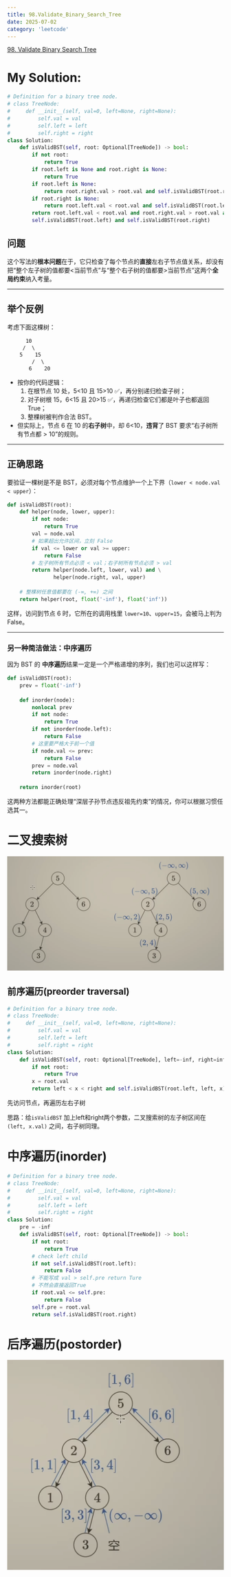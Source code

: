 ```yaml
---
title: 98.Validate_Binary_Search_Tree
date: 2025-07-02
category: 'leetcode'
---
```


[98. Validate Binary Search Tree](https://leetcode.cn/problems/validate-binary-search-tree/)

# My Solution:

```python
# Definition for a binary tree node.
# class TreeNode:
#     def __init__(self, val=0, left=None, right=None):
#         self.val = val
#         self.left = left
#         self.right = right
class Solution:
    def isValidBST(self, root: Optional[TreeNode]) -> bool:
        if not root:
            return True
        if root.left is None and root.right is None:
            return True
        if root.left is None:
            return root.right.val > root.val and self.isValidBST(root.right)
        if root.right is None:
            return root.left.val < root.val and self.isValidBST(root.left)
        return root.left.val < root.val and root.right.val > root.val and \
        self.isValidBST(root.left) and self.isValidBST(root.right)

```

## 问题

这个写法的**根本问题**在于，它只检查了每个节点的**直接**左右子节点值关系，却没有把“整个左子树的值都要<当前节点”与“整个右子树的值都要>当前节点”这两个**全局约束**纳入考量。

---

## 举个反例

考虑下面这棵树：

```
      10
     /  \
    5    15
        /  \
       6    20
```

- 按你的代码逻辑：
  1. 在根节点 10 处，5<10 且 15>10 ✅，再分别递归检查子树；
  2. 对子树根 15，6<15 且 20>15 ✅，再递归检查它们都是叶子也都返回 True；
  3. 整棵树被判作合法 BST。
- 但实际上，节点 6 在 10 的**右子树**中，却 6<10，**违背**了 BST 要求“右子树所有节点都 > 10”的规则。

---

## 正确思路

要验证一棵树是不是 BST，必须对每个节点维护一个上下界（`lower < node.val < upper`）：

```python
def isValidBST(root):
    def helper(node, lower, upper):
        if not node:
            return True
        val = node.val
        # 如果超出允许区间，立刻 False
        if val <= lower or val >= upper:
            return False
        # 左子树所有节点必须 < val；右子树所有节点必须 > val
        return helper(node.left, lower, val) and \
               helper(node.right, val, upper)

    # 整棵树任意值都要在 (-∞, +∞) 之间
    return helper(root, float('-inf'), float('inf'))
```

这样，访问到节点 6 时，它所在的调用栈里 `lower=10`、`upper=15`，会被马上判为 False。

---

### 另一种简洁做法：中序遍历

因为 BST 的 **中序遍历**结果一定是一个严格递增的序列，我们也可以这样写：

```python
def isValidBST(root):
    prev = float('-inf')

    def inorder(node):
        nonlocal prev
        if not node:
            return True
        if not inorder(node.left):
            return False
        # 这里要严格大于前一个值
        if node.val <= prev:
            return False
        prev = node.val
        return inorder(node.right)

    return inorder(root)
```

这两种方法都能正确处理“深层子孙节点违反祖先约束”的情况，你可以根据习惯任选其一。

# 二叉搜索树

![image-20250702225743958](assets/image-20250702225743958.png)

## 前序遍历(preorder traversal)

```python
# Definition for a binary tree node.
# class TreeNode:
#     def __init__(self, val=0, left=None, right=None):
#         self.val = val
#         self.left = left
#         self.right = right
class Solution:
    def isValidBST(self, root: Optional[TreeNode], left=-inf, right=inf) -> bool:
        if not root:
            return True
        x = root.val
        return left < x < right and self.isValidBST(root.left, left, x) and self.isValidBST(root.right, x, right)
```

先访问节点，再遍历左右子树

思路：给`isValidBST` 加上left和right两个参数，二叉搜索树的左子树区间在`(left, x.val)` 之间，右子树同理。

# 中序遍历(inorder)

```python
# Definition for a binary tree node.
# class TreeNode:
#     def __init__(self, val=0, left=None, right=None):
#         self.val = val
#         self.left = left
#         self.right = right
class Solution:
    pre = -inf
    def isValidBST(self, root: Optional[TreeNode]) -> bool:
        if not root:
            return True
        # check left child
        if not self.isValidBST(root.left):
            return False
        # 不能写成 val > self.pre return Ture
        # 不然会直接返回True
        if root.val <= self.pre:
            return False
        self.pre = root.val
        return self.isValidBST(root.right)
```

# 后序遍历(postorder)

![image-20250703170847485](assets/image-20250703170847485.png)
